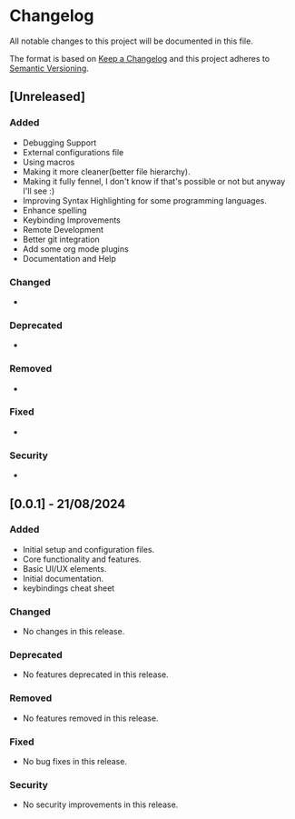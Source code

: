 # Changelog

All notable changes to this project will be documented in this file.

The format is based on [Keep a Changelog](https://keepachangelog.com/en/1.0.0/) and this project adheres to [Semantic Versioning](https://semver.org/spec/v2.0.0.html).

## [Unreleased]

### Added
- Debugging Support
- External configurations file
- Using macros
- Making it more cleaner(better file hierarchy).
- Making it fully fennel, I don't know if that's possible or not but anyway I'll see :)
- Improving Syntax Highlighting for some programming languages.
- Enhance spelling
- Keybinding Improvements
- Remote Development
- Better git integration
- Add some org mode plugins
- Documentation and Help

### Changed
- 

### Deprecated
- 

### Removed
- 

### Fixed
- 

### Security
- 

## [0.0.1] - 21/08/2024 

### Added
- Initial setup and configuration files.
- Core functionality and features.
- Basic UI/UX elements.
- Initial documentation.
- keybindings cheat sheet 

### Changed
- No changes in this release.

### Deprecated
- No features deprecated in this release.

### Removed
- No features removed in this release.

### Fixed
- No bug fixes in this release.

### Security
- No security improvements in this release.

